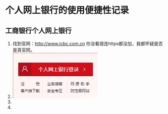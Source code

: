 # 个人网上银行的使用便捷性记录
## 工商银行个人网上银行
1. 找到官网：http://www.icbc.com.cn 你没看错连https都没加，我都怀疑是否是真官网。
2. ![](img/1.jpg '然后跳转到这个链接，终于有加密了，不然的话我都不敢登录了')
3.
4.
